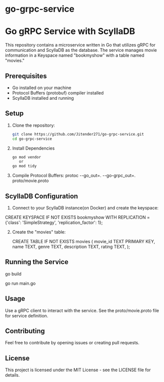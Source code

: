 # go-grpc-service

# Go gRPC Service with ScyllaDB

This repository contains a microservice written in Go that utilizes gRPC for communication and ScyllaDB as the database. The service manages movie information in a Keyspace named "bookmyshow" with a table named "movies."

## Prerequisites

- Go installed on your machine
- Protocol Buffers (protobuf) compiler installed
- ScyllaDB installed and running

## Setup

1. Clone the repository:

   ```bash
   git clone https://github.com/Jitender271/go-grpc-service.git
   cd go-grpc-service
   
2. Install Dependencies
   ```bash
   go mod vendor
      or
   go mod tidy

3. Compile Protocol Buffers:
  protoc --go_out=. --go-grpc_out=. proto/movie.proto


## ScyllaDB Configuration

1. Connect to your ScyllaDB instance(on Docker) and create the keyspace:
   
  CREATE KEYSPACE IF NOT EXISTS bookmyshow WITH REPLICATION = {'class': 'SimpleStrategy', 'replication_factor': 1};


2. Create the "movies" table:
   
   CREATE TABLE IF NOT EXISTS movies (
    movie_id TEXT PRIMARY KEY,
    name TEXT,
    genre TEXT,
    description TEXT,
    rating TEXT,
    );

## Running the Service

go build

go run main.go

## Usage

Use a gRPC client to interact with the service. See the proto/movie.proto file for service definition.

## Contributing

Feel free to contribute by opening issues or creating pull requests.

## License

This project is licensed under the MIT License - see the LICENSE file for details.



